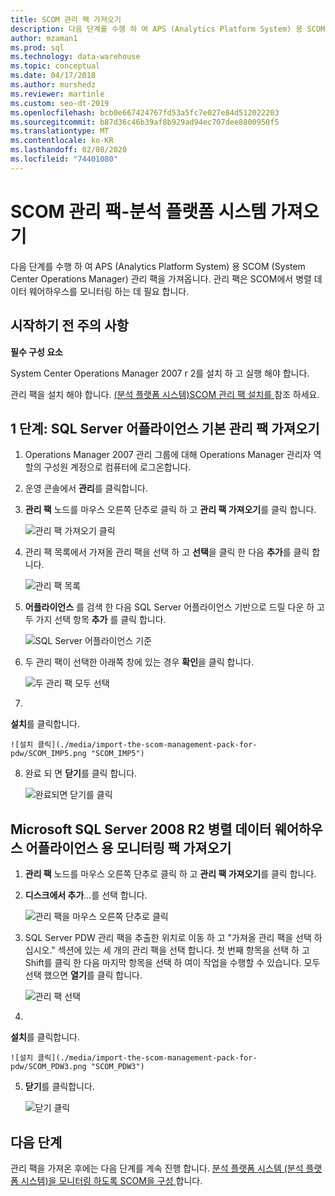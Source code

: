 ```yaml
---
title: SCOM 관리 팩 가져오기
description: 다음 단계를 수행 하 여 APS (Analytics Platform System) 용 SCOM (System Center Operations Manager) 관리 팩을 가져옵니다. 관리 팩은 SCOM에서 병렬 데이터 웨어하우스를 모니터링 하는 데 필요 합니다.
author: mzaman1
ms.prod: sql
ms.technology: data-warehouse
ms.topic: conceptual
ms.date: 04/17/2018
ms.author: murshedz
ms.reviewer: martinle
ms.custom: seo-dt-2019
ms.openlocfilehash: bcb0e667424767fd53a5fc7e027e84d512022203
ms.sourcegitcommit: b87d36c46b39af8b929ad94ec707dee8800950f5
ms.translationtype: MT
ms.contentlocale: ko-KR
ms.lasthandoff: 02/08/2020
ms.locfileid: "74401080"
---
```

# <a name="import-the-scom-management-pack---analytics-platform-system"></a>SCOM 관리 팩-분석 플랫폼 시스템 가져오기
다음 단계를 수행 하 여 APS (Analytics Platform System) 용 SCOM (System Center Operations Manager) 관리 팩을 가져옵니다. 관리 팩은 SCOM에서 병렬 데이터 웨어하우스를 모니터링 하는 데 필요 합니다. 
  
## <a name="BeforeBegin"></a>시작하기 전 주의 사항  
**필수 구성 요소**  
  
System Center Operations Manager 2007 r 2를 설치 하 고 실행 해야 합니다.  
  
관리 팩을 설치 해야 합니다. [&#40;분석 플랫폼 시스템&#41;SCOM 관리 팩 설치를 ](install-the-scom-management-packs.md)참조 하세요.  
  
## <a name="Step1"></a>1 단계: SQL Server 어플라이언스 기본 관리 팩 가져오기  
  
1.  Operations Manager 2007 관리 그룹에 대해 Operations Manager 관리자 역할의 구성원 계정으로 컴퓨터에 로그온합니다.  
  
2.  운영 콘솔에서 **관리**를 클릭합니다.  
  
3.  **관리 팩** 노드를 마우스 오른쪽 단추로 클릭 하 고 **관리 팩 가져오기**를 클릭 합니다.  
  
    ![관리 팩 가져오기 클릭](./media/import-the-scom-management-pack-for-pdw/SCOM_IMP.png "SCOM_IMP")  
  
4.  관리 팩 목록에서 가져올 관리 팩을 선택 하 고 **선택**을 클릭 한 다음 **추가**를 클릭 합니다.  
  
    ![관리 팩 목록](./media/import-the-scom-management-pack-for-pdw/SCOM_IMP2.png "SCOM_IMP2")  
  
5.  **어플라이언스** 를 검색 한 다음 SQL Server 어플라이언스 기반으로 드릴 다운 하 고 두 가지 선택 항목 **추가** 를 클릭 합니다.  
  
    ![SQL Server 어플라이언스 기준](./media/import-the-scom-management-pack-for-pdw/SCOM_IMP3.png "SCOM_IMP3")  
  
6.  두 관리 팩이 선택한 아래쪽 창에 있는 경우 **확인**을 클릭 합니다.  
  
    ![두 관리 팩 모두 선택](./media/import-the-scom-management-pack-for-pdw/SCOM_IMP4.png "SCOM_IMP4")  
  
7.  
  **설치**를 클릭합니다.  
  
    ![설치 클릭](./media/import-the-scom-management-pack-for-pdw/SCOM_IMP5.png "SCOM_IMP5")  
  
8.  완료 되 면 **닫기**를 클릭 합니다.  
  
    ![완료되면 닫기를 클릭](./media/import-the-scom-management-pack-for-pdw/SCOM_IMP6.png "SCOM_IMP6")  
  
## <a name="Step2"></a>Microsoft SQL Server 2008 R2 병렬 데이터 웨어하우스 어플라이언스 용 모니터링 팩 가져오기  
  
1.  **관리 팩** 노드를 마우스 오른쪽 단추로 클릭 하 고 **관리 팩 가져오기**를 클릭 합니다.  
  
2.  **디스크에서 추가**...를 선택 합니다.  
  
    ![관리 팩을 마우스 오른쪽 단추로 클릭](./media/import-the-scom-management-pack-for-pdw/SCOM_PDW.png "SCOM_PDW")  
  
3.  SQL Server PDW 관리 팩을 추출한 위치로 이동 하 고 "가져올 관리 팩을 선택 하십시오." 섹션에 있는 세 개의 관리 팩을 선택 합니다. 첫 번째 항목을 선택 하 고 Shift를 클릭 한 다음 마지막 항목을 선택 하 여이 작업을 수행할 수 있습니다. 모두 선택 했으면 **열기**를 클릭 합니다.  
  
    ![관리 팩 선택](./media/import-the-scom-management-pack-for-pdw/SCOM_PDW2.png "SCOM_PDW2")  
  
4.  
  **설치**를 클릭합니다.  
  
    ![설치 클릭](./media/import-the-scom-management-pack-for-pdw/SCOM_PDW3.png "SCOM_PDW3")  
  
5.  **닫기**를 클릭합니다.  
  
    ![닫기 클릭](./media/import-the-scom-management-pack-for-pdw/SCOM_PDW4.png "SCOM_PDW4")  
  
## <a name="next-step"></a>다음 단계  
관리 팩을 가져온 후에는 다음 단계를 계속 진행 합니다. [분석 플랫폼 시스템 &#40;분석 플랫폼 시스템&#41;을 모니터링 하도록 SCOM을 구성 ](configure-scom-to-monitor-analytics-platform-system.md)합니다.  
  
<!-- MISSING LINKS ## See Also  
[Common Metadata Query Examples &#40;SQL Server PDW&#41;](../sqlpdw/common-metadata-query-examples-sql-server-pdw.md)  -->  
  
